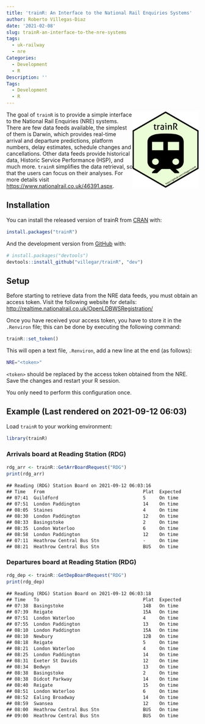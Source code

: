 ```yaml
---
title: 'trainR: An Interface to the National Rail Enquiries Systems'
author: Roberto Villegas-Diaz
date: '2021-02-08'
slug: trainR-an-interface-to-the-nre-systems
tags:
  - uk-railway
  - nre
Categories:
  - Development
  - R
Description: ''
Tags:
  - Development
  - R
---
```


<img src="https://raw.githubusercontent.com/villegar/trainR/main/inst/images/logo.png" alt="logo" align="right" height=200px/>

The goal of `trainR` is to provide a simple interface to the 
National Rail Enquiries (NRE) systems. There are few data feeds 
available, the simplest of them is Darwin, which provides real-time 
arrival and departure predictions, platform numbers, delay estimates, 
schedule changes and cancellations. Other data feeds provide historical 
data, Historic Service Performance (HSP), and much more. `trainR` 
simplifies the data retrieval, so that the users can focus on their 
analyses. For more details visit 
https://www.nationalrail.co.uk/46391.aspx.

## Installation

You can install the released version of trainR from [CRAN](https://CRAN.R-project.org) with:

``` r
install.packages("trainR")
```

And the development version from [GitHub](https://github.com/) with:

``` r
# install.packages("devtools")
devtools::install_github("villegar/trainR", "dev")
```

## Setup
Before starting to retrieve data from the NRE data feeds, you must obtain an access token. 
Visit the following website for details: http://realtime.nationalrail.co.uk/OpenLDBWSRegistration/

Once you have received your access token, you have to store it in the `.Renviron` file; this can be 
done by executing the following command:


```r
trainR::set_token()
```

This will open a text file, `.Renviron`, add a new line at the end (as follows):

```bash
NRE="<token>"
```

`<token>` should be replaced by the access token obtained from the NRE. Save the changes and restart 
your R session.

You only need to perform this configuration once.

## Example (Last rendered on 2021-09-12 06:03)

Load `trainR` to your working environment:

```r
library(trainR)
```

### Arrivals board at Reading Station (RDG)


```r
rdg_arr <- trainR::GetArrBoardRequest("RDG")
print(rdg_arr)
```

```
## Reading (RDG) Station Board on 2021-09-12 06:03:16
## Time   From                                    Plat  Expected
## 07:41  Guildford                               5     On time
## 07:51  London Paddington                       14    On time
## 08:05  Staines                                 4     On time
## 08:30  London Paddington                       12    On time
## 08:33  Basingstoke                             2     On time
## 08:35  London Waterloo                         6     On time
## 08:58  London Paddington                       12    On time
## 07:11  Heathrow Central Bus Stn                -     On time
## 08:21  Heathrow Central Bus Stn                BUS   On time
```

### Departures board at Reading Station (RDG)


```r
rdg_dep <- trainR::GetDepBoardRequest("RDG")
print(rdg_dep)
```

```
## Reading (RDG) Station Board on 2021-09-12 06:03:18
## Time   To                                      Plat  Expected
## 07:38  Basingstoke                             14B   On time
## 07:39  Reigate                                 15A   On time
## 07:51  London Waterloo                         4     On time
## 07:55  London Paddington                       13    On time
## 08:10  London Paddington                       15A   On time
## 08:10  Newbury                                 12B   On time
## 08:18  Reigate                                 5     On time
## 08:21  London Waterloo                         4     On time
## 08:25  London Paddington                       14    On time
## 08:31  Exeter St Davids                        12    On time
## 08:34  Bedwyn                                  13    On time
## 08:38  Basingstoke                             2     On time
## 08:38  Didcot Parkway                          14    On time
## 08:40  Reigate                                 15    On time
## 08:51  London Waterloo                         6     On time
## 08:52  Ealing Broadway                         14    On time
## 08:59  Swansea                                 12    On time
## 08:00  Heathrow Central Bus Stn                BUS   On time
## 09:00  Heathrow Central Bus Stn                BUS   On time
```
